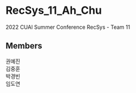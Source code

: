 # RecSys_11_Ah_Chu
2022 CUAI Summer Conference RecSys - Team 11

## Members

권예진 <br>
김중훈 <br>
박경빈 <br>
임도연 <br>
